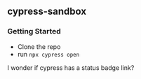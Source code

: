 ## cypress-sandbox

### Getting Started

 - Clone the repo
 - run `npx cypress open`


I wonder if cypress has a status badge link?
